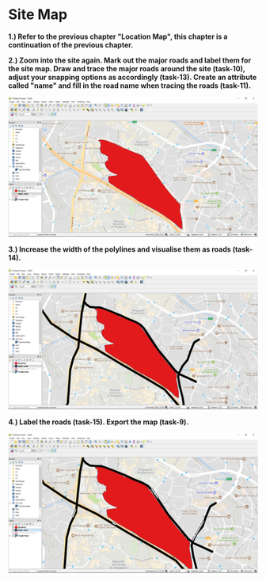 # Site Map

**1.\) Refer to the previous chapter "Location Map", this chapter is a continuation of the previous chapter.**

**2.\) Zoom into the site again. Mark out the major roads and label them for the site map. Draw and trace the major roads around the site \(task-10\), adjust your snapping options as accordingly \(task-13\). Create an attribute called "name" and fill in the road name when tracing the roads \(task-11\).** 

![](../assets/image%20%2857%29.png)

**3.\) Increase the width of the polylines and visualise them as roads \(task-14\).** 

![](../assets/image%20%2813%29.png)

**4.\) Label the roads \(task-15\). Export the map \(task-9\).** 

![](../assets/image%20%2856%29.png)



